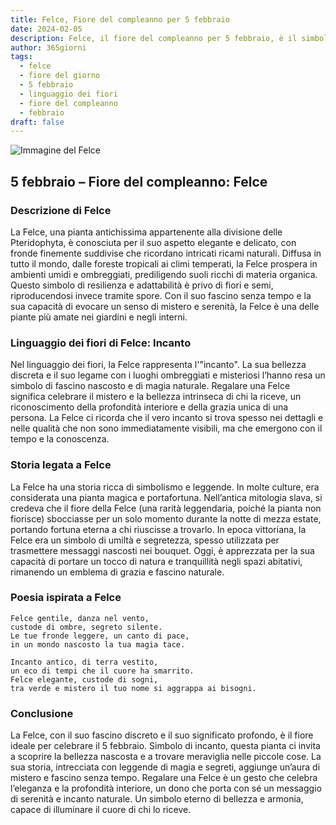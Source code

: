 ```yaml
---
title: Felce, Fiore del compleanno per 5 febbraio
date: 2024-02-05
description: Felce, il fiore del compleanno per 5 febbraio, è il simbolo di Incanto. Scopri il suo significato unico, le storie affascinanti e la poesia che celebra la sua bellezza.
author: 365giorni
tags:
  - felce
  - fiore del giorno
  - 5 febbraio
  - linguaggio dei fiori
  - fiore del compleanno
  - febbraio
draft: false
---
```


![Immagine del Felce](https://cdn.pixabay.com/photo/2024/07/24/15/31/fern-8918660_1280.jpg)

## 5 febbraio – Fiore del compleanno: Felce

### Descrizione di Felce

La Felce, una pianta antichissima appartenente alla divisione delle Pteridophyta, è conosciuta per il suo aspetto elegante e delicato, con fronde finemente suddivise che ricordano intricati ricami naturali. Diffusa in tutto il mondo, dalle foreste tropicali ai climi temperati, la Felce prospera in ambienti umidi e ombreggiati, prediligendo suoli ricchi di materia organica. Questo simbolo di resilienza e adattabilità è privo di fiori e semi, riproducendosi invece tramite spore. Con il suo fascino senza tempo e la sua capacità di evocare un senso di mistero e serenità, la Felce è una delle piante più amate nei giardini e negli interni.

### Linguaggio dei fiori di Felce: Incanto

Nel linguaggio dei fiori, la Felce rappresenta l'"incanto". La sua bellezza discreta e il suo legame con i luoghi ombreggiati e misteriosi l’hanno resa un simbolo di fascino nascosto e di magia naturale. Regalare una Felce significa celebrare il mistero e la bellezza intrinseca di chi la riceve, un riconoscimento della profondità interiore e della grazia unica di una persona. La Felce ci ricorda che il vero incanto si trova spesso nei dettagli e nelle qualità che non sono immediatamente visibili, ma che emergono con il tempo e la conoscenza.

### Storia legata a Felce

La Felce ha una storia ricca di simbolismo e leggende. In molte culture, era considerata una pianta magica e portafortuna. Nell’antica mitologia slava, si credeva che il fiore della Felce (una rarità leggendaria, poiché la pianta non fiorisce) sbocciasse per un solo momento durante la notte di mezza estate, portando fortuna eterna a chi riuscisse a trovarlo. In epoca vittoriana, la Felce era un simbolo di umiltà e segretezza, spesso utilizzata per trasmettere messaggi nascosti nei bouquet. Oggi, è apprezzata per la sua capacità di portare un tocco di natura e tranquillità negli spazi abitativi, rimanendo un emblema di grazia e fascino naturale.

### Poesia ispirata a Felce

```
Felce gentile, danza nel vento,  
custode di ombre, segreto silente.  
Le tue fronde leggere, un canto di pace,  
in un mondo nascosto la tua magia tace.  

Incanto antico, di terra vestito,  
un eco di tempi che il cuore ha smarrito.  
Felce elegante, custode di sogni,  
tra verde e mistero il tuo nome si aggrappa ai bisogni.  
```

### Conclusione

La Felce, con il suo fascino discreto e il suo significato profondo, è il fiore ideale per celebrare il 5 febbraio. Simbolo di incanto, questa pianta ci invita a scoprire la bellezza nascosta e a trovare meraviglia nelle piccole cose. La sua storia, intrecciata con leggende di magia e segreti, aggiunge un’aura di mistero e fascino senza tempo. Regalare una Felce è un gesto che celebra l’eleganza e la profondità interiore, un dono che porta con sé un messaggio di serenità e incanto naturale. Un simbolo eterno di bellezza e armonia, capace di illuminare il cuore di chi lo riceve.